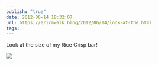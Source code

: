 ```yaml
---
publish: "true"
date: 2012-06-14 18:32:07
url: https://ericmwalk.blog/2012/06/14/look-at-the.html
tags: 
---
```


Look at the size of my Rice Crisp bar!

![](https://ericmwalk.blog/uploads/2022/edcf3a9115.jpg)